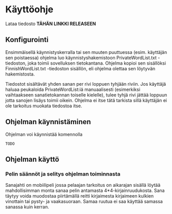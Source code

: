# Käyttöohje

Lataa tiedosto **TÄHÄN LINKKI RELEASEEN**

## Konfigurointi

Ensimmäisellä käynnistyskerralla tai sen muuten puuttuessa (esim. käyttäjän sen poistaessa) ohjelma luo käynnistyshakemistoon PrivateWordList.txt -tiedoston, joka toimii sovelluksen tietokantana. Ohjelma kopioi sen sisällöksi FinnishWordList.txt -tiedoston sisällön, eli ohjelma olettaa sen löytyvän hakemistosta.

Tiedostot sisältävät yhden sanan per rivi loppuen tyhjään riviin. Jos käyttäjä haluaa peukaloida PrivateWordList:iä manuaalisesti (esimerkiksi vaihtaakseen sanatietokannan toiselle kielelle), tulee tyhjä rivi jättää loppuun jotta sanojen lisäys toimii oikein. Ohjelma ei itse tätä tarkista sillä käyttäjän ei ole tarkoitus muokata tiedostoa itse.

## Ohjelman käynnistäminen

Ohjelman voi käynnistää komennolla
```
TODO
```

## Ohjelman käyttö

### Pelin säännöt ja selitys ohjelman toiminnasta

Sanajahti on mobiilipeli jossa pelaajan tarkoitus on aikarajan sisällä löytää mahdollisimman monta sanaa pelin antamasta 4\*4-kirjainruudukosta. Sana täytyy voida muodostaa piirtämällä reitti kirjaimesta kirjaimeen kulkien vinottain tai pysty- ja vaakasuoraan. Samaa ruutua ei saa käyttää samassa sanassa kuin kerran.
